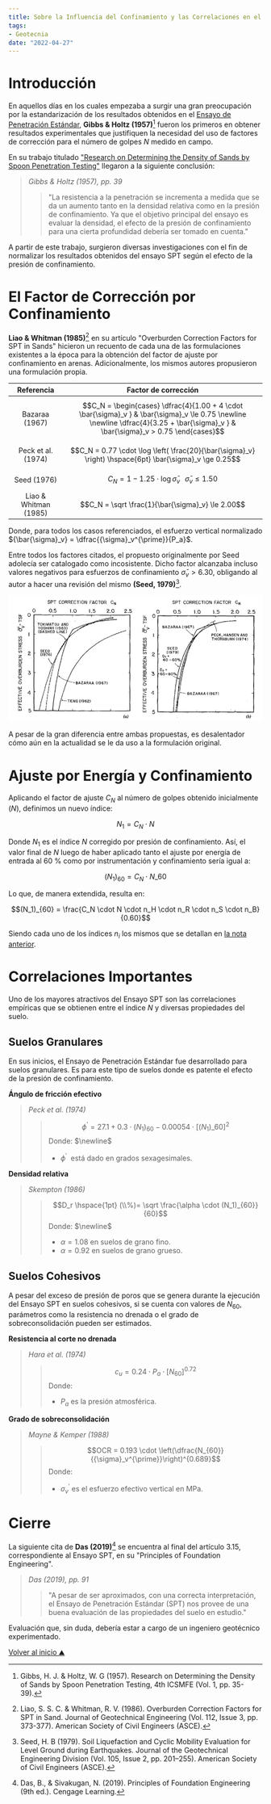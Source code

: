 ```yaml
---
title: Sobre la Influencia del Confinamiento y las Correlaciones en el Ensayo de Penetración Estándar (SPT)
tags:
- Geotecnia
date: "2022-04-27"
---
```


# Introducción

En aquellos días en los cuales empezaba a surgir una gran preocupación por la estandarización de los resultados obtenidos en el [Ensayo de Penetración Estándar](notes/25-04-2022.md), **Gibbs & Holtz (1957)**[^1] fueron los primeros en obtener resultados experimentales que justifiquen la necesidad del uso de factores de corrección para el número de golpes $N$ medido en campo.

En su trabajo titulado ["Research on Determining the Density of Sands by Spoon Penetration Testing"](https://www.issmge.org/publications/publication/research-on-determining-the-density-of-sands-by-spoon-penetration-testing) llegaron a la siguiente conclusión:

> *Gibbs & Holtz (1957), pp. 39*
>> "La resistencia a la penetración se incrementa a medida que se da un aumento tanto en la densidad relativa como en la presión de confinamiento. Ya que el objetivo principal del ensayo es evaluar la densidad, el efecto de la presión de confinamiento para una cierta profundidad debería ser tomado en cuenta."

A partir de este trabajo, surgieron diversas investigaciones con el fin de normalizar los resultados obtenidos del ensayo SPT según el efecto de la presión de confinamiento.

# El Factor de Corrección por Confinamiento

**Liao & Whitman (1985)**[^2] en su artículo "Overburden Correction Factors for SPT in Sands" hicieron un recuento de cada una de las formulaciones existentes a la época para la obtención del factor de ajuste por confinamiento en arenas. Adicionalmente, los mismos autores propusieron una formulación propia.

|       Referencia      |                                                                                         Factor de corrección                                                                                        |
|:---------------------:|:---------------------------------------------------------------------------------------------------------------------------------------------------------------------------------------------------:|
|     Bazaraa (1967)    | $$C_N = \begin{cases}         \dfrac{4}{1.00 + 4 \cdot \bar{\sigma}_v } & \bar{\sigma}_v \le 0.75 		\newline \newline         \dfrac{4}{3.25 +  \bar{\sigma}_v } & \bar{\sigma}_v > 0.75         \end{cases}$$ |
|   Peck et al. (1974)  |                                               $$C_N = 0.77 \cdot \log \left( \frac{20}{\bar{\sigma}_v} \right) \hspace{6pt} \bar{\sigma}_v \ge 0.25$$                                               |
|      Seed (1976)      |                                                          $$C_N = 1 - 1.25 \cdot \log \bar{\sigma}_v \hspace{8pt} \bar{\sigma}_v \le 1.50$$                                                          |
| Liao & Whitman (1985) |                                                                          $$C_N = \sqrt \frac{1}{\bar{\sigma}_v} \le 2.00$$                                                                          |

Donde, para todos los casos referenciados, el esfuerzo vertical normalizado ${\bar{\sigma}_v} = \dfrac{{\sigma}_v^{\prime}}{P_a}$.

Entre todos los factores citados, el propuesto originalmente por Seed adolecía ser catalogado como incosistente. Dicho factor alcanzaba incluso valores negativos para esfuerzos de confinamiento $\bar{\sigma}_v > 6.30$, obligando al autor a hacer una revisión del mismo **(Seed, 1979)**[^3].

![Formulaciones de Seed para el factor de confinamiento](/notes/images/27-04-2022_01.jpg)

A pesar de la gran diferencia entre ambas propuestas, es desalentador cómo aún en la actualidad se le da uso a la formulación original. 

# Ajuste por Energía y Confinamiento

Aplicando el factor de ajuste $C_N$ al número de golpes obtenido inicialmente ($N$), definimos un nuevo índice:

$$N_1 = C_N \cdot N$$

Donde $N_1$ es el índice $N$ corregido por presión de confinamiento. Así, el valor final de $N$ luego de haber aplicado tanto el ajuste por energía de entrada al 60 % como por instrumentación y confinamiento sería igual a:

$$(N_1)_{60} = C_N \cdot N\_{60}$$

Lo que, de manera extendida, resulta en:

$$(N_1)_{60} = \frac{C_N \cdot N \cdot n_H \cdot n_R \cdot n_S \cdot n_B}{0.60}$$

Siendo cada uno de los índices $n_i$ los mismos que se detallan en [la nota anterior](https://ffrancoa.github.io/notes/25-04-2022/).

# Correlaciones Importantes

Uno de los mayores atractivos del Ensayo SPT son las correlaciones empíricas que se obtienen entre el índice $N$ y diversas propiedades del suelo.

## Suelos Granulares

En sus inicios, el Ensayo de Penetración Estándar fue desarrollado para suelos granulares. Es para este tipo de suelos donde es patente el efecto de la presión de confinamiento.

**Ángulo de fricción efectivo**
>
> *Peck et al. (1974)*
>> $$\phi^{\prime} = 27.1 + 0.3 \cdot (N_1)_{60} - 0.00054 \cdot [(N_1)\_{60}]^2 $$
>> Donde: $\newline$
>> * $\phi^{\prime} ~$ está dado en grados sexagesimales.
>
**Densidad relativa**
>
> *Skempton (1986)*
>> $$D_r \hspace{1pt} (\\%)= \sqrt \frac{\alpha \cdot (N_1)_{60}}{60}$$
>> Donde: $\newline$
>> * $\alpha = 1.08$ en suelos de grano fino.
>> * $\alpha = 0.92$ en suelos de grano grueso.

## Suelos Cohesivos

A pesar del exceso de presión de poros que se genera durante la ejecución del Ensayo SPT en suelos cohesivos, si se cuenta con valores de $N_{60}$, parámetros como la resistencia no drenada o el grado de sobreconsolidación pueden ser estimados.

**Resistencia al corte no drenada**
>
> *Hara et al. (1974)*
>> $$c_u = 0.24 \cdot P_a \cdot [N_{60}]^{0.72}$$
>> Donde:
>> * $P_a$ es la presión atmosférica.
>
**Grado de sobreconsolidación**
>
> *Mayne & Kemper (1988)*
>> $$OCR = 0.193 \cdot \left(\dfrac{N_{60}}{{\sigma}_v^{\prime}}\right)^{0.689}$$
>> Donde:
>> * ${\sigma}_v^{\prime}$ es el esfuerzo efectivo vertical en MPa.

# Cierre

La siguiente cita de **Das (2019)**[^4] se encuentra al final del artículo 3.15, correspondiente al Ensayo SPT, en su "Principles of Foundation Engineering".

> *Das (2019), pp. 91*
>> "A pesar de ser aproximados, con una correcta interpretación, el Ensayo de Penetración Estándar (SPT) nos provee de una buena evaluación de las propiedades del suelo en estudio."

Evaluación que, sin duda, debería estar a cargo de un ingeniero geotécnico experimentado.

[Volver al inicio  ⛰](/)

[^1]: Gibbs, H. J. & Holtz, W. G (1957). Research on Determining the Density of Sands by Spoon Penetration Testing, 4th ICSMFE (Vol. 1, pp. 35-39).
[^2]: Liao, S. S. C. & Whitman, R. V. (1986). Overburden Correction Factors for SPT in Sand. Journal of Geotechnical Engineering (Vol. 112, Issue 3, pp. 373-377). American Society of Civil Engineers (ASCE).
[^3]: Seed, H. B (1979). Soil Liquefaction and Cyclic Mobility Evaluation for Level Ground during Earthquakes. Journal of the Geotechnical Engineering Division (Vol. 105, Issue 2, pp. 201–255). American Society of Civil Engineers (ASCE).
[^4]: Das, B., & Sivakugan, N. (2019). Principles of Foundation Engineering (9th ed.). Cengage Learning.